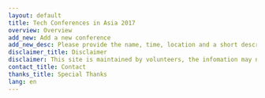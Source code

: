 ```yaml
---
layout: default
title: Tech Conferences in Asia 2017
overview: Overview
add_new: Add a new conference
add_new_desc: Please provide the name, time, location and a short description of the conference, an optional photo would be a plus. If you are familiar with GitHub, please open a pull request or an issue in our
disclaimer_title: Disclaimer
disclaimer: This site is maintained by volunteers, the infomation may not be up-to-date, please refer to the conferences' office websites.
contact_title: Contact
thanks_title: Special Thanks
lang: en
---
```

